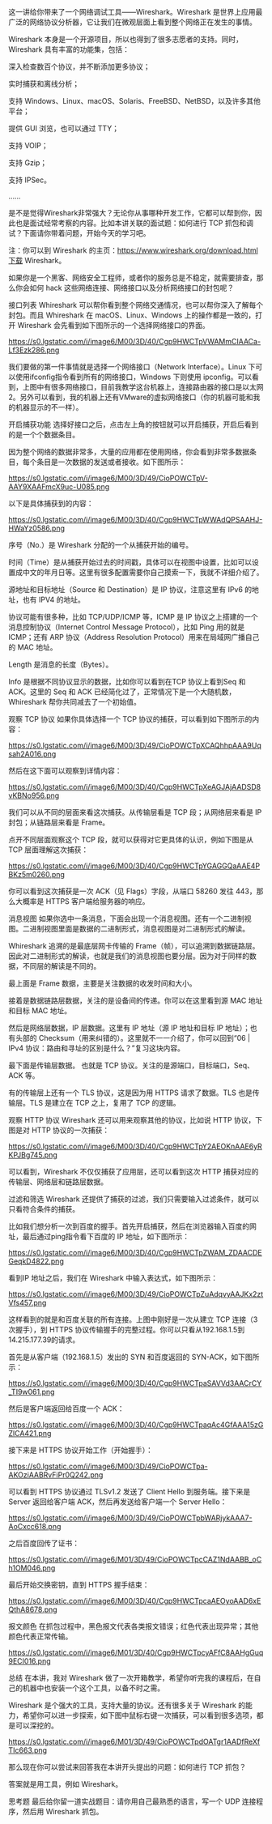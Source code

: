 这一讲给你带来了一个网络调试工具——Wireshark。Wireshark 是世界上应用最广泛的网络协议分析器，它让我们在微观层面上看到整个网络正在发生的事情。

Wireshark 本身是一个开源项目，所以也得到了很多志愿者的支持。同时，Wireshark 具有丰富的功能集，包括：

深入检查数百个协议，并不断添加更多协议；

实时捕获和离线分析；

支持 Windows、Linux、macOS、Solaris、FreeBSD、NetBSD，以及许多其他平台；

提供 GUI 浏览，也可以通过 TTY；

支持 VOIP；

支持 Gzip；

支持 IPSec。

……

是不是觉得Wireshark非常强大？无论你从事哪种开发工作，它都可以帮到你，因此也是面试经常考察的内容。比如本讲关联的面试题：如何进行 TCP 抓包和调试？下面请你带着问题，开始今天的学习吧。

注：你可以到 Wireshark 的主页：https://www.wireshark.org/download.html下载 Wireshark。

如果你是一个黑客、网络安全工程师，或者你的服务总是不稳定，就需要排查，那么你会如何 hack 这些网络连接、网络接口以及分析网络接口的封包呢？

接口列表
Whireshark 可以帮你看到整个网络交通情况，也可以帮你深入了解每个封包。而且 Whireshark 在 macOS、Linux、Windows 上的操作都是一致的，打开 Wireshark 会先看到如下图所示的一个选择网络接口的界面。

https://s0.lgstatic.com/i/image6/M00/3D/40/Cgp9HWCTpVWAMmCIAACa-Lf3Ezk286.png

我们要做的第一件事情就是选择一个网络接口（Network Interface）。Linux 下可以使用ifconfig指令看到所有的网络接口，Windows 下则使用 ipconfig。可以看到，上图中有很多网络接口，目前我教学这台机器上，连接路由器的接口是以太网 2。另外可以看到，我的机器上还有VMware的虚拟网络接口（你的机器可能和我的机器显示的不一样）。

开启捕获功能
选择好接口之后，点击左上角的按钮就可以开启捕获，开启后看到的是一个个数据条目。

因为整个网络的数据非常多，大量的应用都在使用网络，你会看到非常多数据条目，每个条目是一次数据的发送或者接收。如下图所示：

https://s0.lgstatic.com/i/image6/M00/3D/49/CioPOWCTpV-AAY9XAAFmcX9uc-U085.png

以下是具体捕获到的内容：

https://s0.lgstatic.com/i/image6/M00/3D/40/Cgp9HWCTpWWAdQPSAAHJ-HWaYz0586.png

序号（No.）是 Wireshark 分配的一个从捕获开始的编号。

时间（Time）是从捕获开始过去的时间戳，具体可以在视图中设置，比如可以设置成中文的年月日等。这里有很多配置需要你自己摸索一下，我就不详细介绍了。

源地址和目标地址（Source 和 Destination）是 IP 协议，注意这里有 IPv6 的地址，也有 IPV4 的地址。

协议可能有很多种，比如 TCP/UDP/ICMP 等，ICMP 是 IP 协议之上搭建的一个消息控制协议（Internet Control Message Protocol），比如 Ping 用的就是 ICMP；还有 ARP 协议（Address Resolution Protocol）用来在局域网广播自己的 MAC 地址。

Length 是消息的长度（Bytes）。

Info 是根据不同协议显示的数据，比如你可以看到在TCP 协议上看到Seq 和 ACK。这里的 Seq 和 ACK 已经简化过了，正常情况下是一个大随机数，Whireshark 帮你共同减去了一个初始值。

观察 TCP 协议
如果你具体选择一个 TCP 协议的捕获，可以看到如下图所示的内容：

https://s0.lgstatic.com/i/image6/M00/3D/49/CioPOWCTpXCAQhhpAAA9Uqsah2A016.png

然后在这下面可以观察到详情内容：

https://s0.lgstatic.com/i/image6/M00/3D/40/Cgp9HWCTpXeAGJAjAADSD8vKBNo956.png

我们可以从不同的层面来看这次捕获。从传输层看是 TCP 段；从网络层来看是 IP 封包；从链路层来看是 Frame。

点开不同层面观察这个 TCP 段，就可以获得对它更具体的认识，例如下图是从 TCP 层面理解这次捕获：

https://s0.lgstatic.com/i/image6/M00/3D/40/Cgp9HWCTpYGAGGQaAAE4PBKz5m0260.png

你可以看到这次捕获是一次 ACK（见 Flags）字段，从端口 58260 发往 443，那么大概率是 HTTPS 客户端给服务器的响应。

消息视图
如果你选中一条消息，下面会出现一个消息视图。还有一个二进制视图。二进制视图里面是数据的二进制形式，消息视图是对二进制形式的解读。

Whireshark 追溯的是最底层网卡传输的 Frame（帧），可以追溯到数据链路层。因此对二进制形式的解读，也就是我们的消息视图也要分层。因为对于同样的数据，不同层的解读是不同的。

最上面是 Frame 数据，主要是关注数据的收发时间和大小。

接着是数据链路层数据，关注的是设备间的传递。你可以在这里看到源 MAC 地址和目标 MAC 地址。

然后是网络层数据，IP 层数据。这里有 IP 地址（源 IP 地址和目标 IP 地址）；也有头部的 Checksum（用来纠错的）。这里就不一一介绍了，你可以回到“06 | IPv4 协议：路由和寻址的区别是什么？”复习这块内容。

最下面是传输层数据。 也就是 TCP 协议。关注的是源端口，目标端口，Seq、ACK 等。

有的传输层上还有一个 TLS 协议，这是因为用 HTTPS 请求了数据。TLS 也是传输层。TLS 是建立在 TCP 之上，复用了 TCP 的逻辑。

观察 HTTP 协议
Wireshark 还可以用来观察其他的协议，比如说 HTTP 协议，下图是对 HTTP 协议的一次捕获：

https://s0.lgstatic.com/i/image6/M00/3D/40/Cgp9HWCTpY2AEOKnAAE6yRKPJBg745.png

可以看到，Wireshark 不仅仅捕获了应用层，还可以看到这次 HTTP 捕获对应的传输层、网络层和链路层数据。

过滤和筛选
Wireshark 还提供了捕获的过滤，我们只需要输入过滤条件，就可以只看符合条件的捕获。

比如我们想分析一次到百度的握手。首先开启捕获，然后在浏览器输入百度的网址，最后通过ping指令看下百度的 IP 地址，如下图所示：

https://s0.lgstatic.com/i/image6/M00/3D/40/Cgp9HWCTpZWAM_ZDAACDEGeqkD4822.png

看到IP 地址之后，我们在 Wireshark 中输入表达式，如下图所示：

https://s0.lgstatic.com/i/image6/M00/3D/49/CioPOWCTpZuAdqvyAAJKx2ztVfs457.png

这样看到的就是和百度关联的所有连接。上图中刚好是一次从建立 TCP 连接（3 次握手），到 HTTPS 协议传输握手的完整过程。你可以只看从192.168.1.5到14.215.177.39的请求。

首先是从客户端（192.168.1.5）发出的 SYN 和百度返回的 SYN-ACK，如下图所示：

https://s0.lgstatic.com/i/image6/M00/3D/40/Cgp9HWCTpaSAVVd3AACrCY_TI9w061.png

然后是客户端返回给百度一个 ACK：

https://s0.lgstatic.com/i/image6/M00/3D/40/Cgp9HWCTpaqAc4GfAAA15zGZlCA421.png

接下来是 HTTPS 协议开始工作（开始握手）：

https://s0.lgstatic.com/i/image6/M00/3D/49/CioPOWCTpa-AKOziAABRvFiPr0Q242.png

可以看到 HTTPS 协议通过 TLSv1.2 发送了 Client Hello 到服务端。接下来是 Server 返回给客户端 ACK，然后再发送给客户端一个 Server Hello：

https://s0.lgstatic.com/i/image6/M00/3D/49/CioPOWCTpbWARjykAAA7-AoCxcc618.png


之后百度回传了证书：

https://s0.lgstatic.com/i/image6/M01/3D/49/CioPOWCTpcCAZ1NdAABB_oCh1OM046.png

最后开始交换密钥，直到 HTTPS 握手结束：

https://s0.lgstatic.com/i/image6/M00/3D/40/Cgp9HWCTpcaAEOyoAAD6xEQthA8678.png

报文颜色
在抓包过程中，黑色报文代表各类报文错误；红色代表出现异常；其他颜色代表正常传输。

https://s0.lgstatic.com/i/image6/M01/3D/40/Cgp9HWCTpcyAFfC8AAHgGuq9ECI016.png

总结
在本讲，我对 Wireshark 做了一次开箱教学，希望你听完我的课程后，在自己的机器中也安装一个这个工具，以备不时之需。

Wireshark 是个强大的工具，支持大量的协议。还有很多关于 Wireshark 的能力，希望你可以进一步探索，如下图中鼠标右键一次捕获，可以看到很多选项，都是可以深挖的。

https://s0.lgstatic.com/i/image6/M01/3D/49/CioPOWCTpdOATgr1AADfReXfTIc663.png

那么现在你可以尝试来回答我在本讲开头提出的问题：如何进行 TCP 抓包？

答案就是用工具，例如 Wireshark。

思考题
最后给你留一道实战题目：请你用自己最熟悉的语言，写一个 UDP 连接程序，然后用 Wireshark 抓包。
